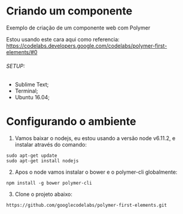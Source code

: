# Criando um componente
Exemplo de criação de um componente web com Polymer

Estou usando este cara aqui como referencia: https://codelabs.developers.google.com/codelabs/polymer-first-elements/#0

###### SETUP:

- Sublime Text;
- Terminal;
- Ubuntu 16.04;

# Configurando o ambiente

1. Vamos baixar o nodejs, eu estou usando a versão node v6.11.2, e instalar através do comando:
``` 
sudo apt-get update
sudo apt-get install nodejs
```
2. Apos o node vamos instalar o bower e o polymer-cli globalmente:
```
npm install -g bower polymer-cli
```
3. Clone o projeto abaixo:
```
https://github.com/googlecodelabs/polymer-first-elements.git
```
